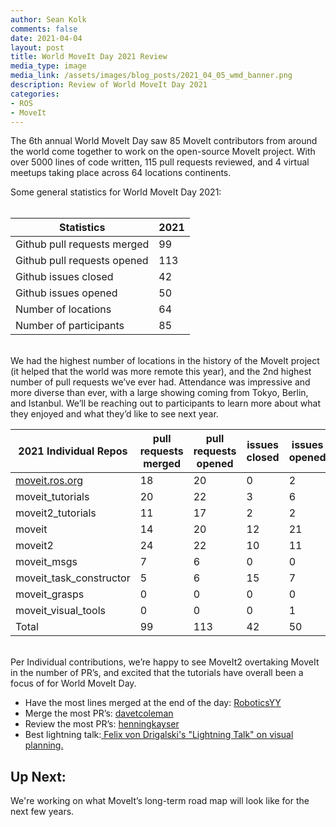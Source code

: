```yaml
---
author: Sean Kolk
comments: false
date: 2021-04-04
layout: post
title: World MoveIt Day 2021 Review
media_type: image
media_link: /assets/images/blog_posts/2021_04_05_wmd_banner.png
description: Review of World MoveIt Day 2021
categories:
- ROS
- MoveIt
---
```





The 6th annual World MoveIt Day saw 85 MoveIt contributors from around the world come together to work on the open-source MoveIt project. With over 5000 lines of code written, 115 pull requests reviewed, and 4 virtual meetups taking place across 64 locations continents.  

<div>
Some general statistics for World MoveIt Day 2021:
</div>
<br>

| Statistics                  | 2021 |
| --------------------------- | ---- |
| Github pull requests merged | 99   |
| Github pull requests opened | 113  |
| Github issues closed        | 42   |
| Github issues opened        | 50   |
| Number of locations         | 64   |
| Number of participants      | 85   |


<br>
We had the highest number of locations in the history of the MoveIt project (it helped that the world was more remote this year), and the 2nd highest number of pull requests we’ve ever had. Attendance was impressive and more diverse than ever, with a large showing coming from Tokyo, Berlin, and Istanbul. We’ll be reaching out to participants to learn more about what they enjoyed and what they’d like to see next year.


| 2021 Individual Repos                   | pull requests merged | pull requests opened | issues closed | issues opened |
| --------------------------------------- | -------------------- | -------------------- | ------------- | ------------- |
| [moveit.ros.org](http://moveit.ros.org) | 18                   | 20                   | 0             | 2             |
| moveit\_tutorials                       | 20                   | 22                   | 3             | 6             |
| moveit2\_tutorials                      | 11                   | 17                   | 2             | 2             |
| moveit                                  | 14                   | 20                   | 12            | 21            |
| moveit2                                 | 24                   | 22                   | 10            | 11            |
| moveit\_msgs                            | 7                    | 6                    | 0             | 0             |
| moveit\_task\_constructor               | 5                    | 6                    | 15            | 7             |
| moveit\_grasps                          | 0                    | 0                    | 0             | 0             |
| moveit\_visual\_tools                   | 0                    | 0                    | 0             | 1             |
| Total                                   | 99                   | 113                  | 42            | 50            |

<br>
Per Individual contributions, we’re happy to see MoveIt2 overtaking MoveIt in the number of PR’s, and excited that the tutorials have overall been a focus of for World MoveIt Day.


*   Have the most lines merged at the end of the day: [RoboticsYY](https://github.com/RoboticsYY)
*   Merge the most PR’s: [davetcoleman](https://github.com/davetcoleman)
*   Review the most PR’s: [henningkayser](https://github.com/henningkayser)
*   Best lightning talk:[ Felix von Drigalski's "Lightning Talk" on visual planning.](https://www.youtube.com/watch?v=Q-RIQi5ru3o)



## Up Next: ##

We're working on what MoveIt’s long-term road map will look like for the next few years.

